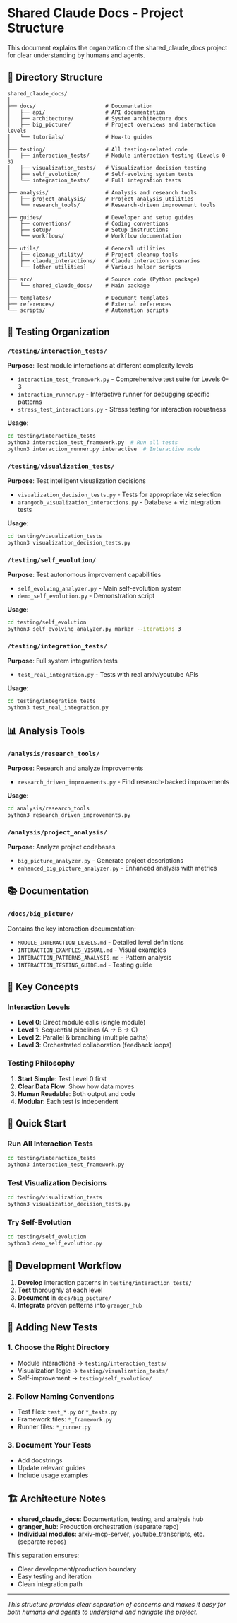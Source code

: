 # Shared Claude Docs - Project Structure

This document explains the organization of the shared_claude_docs project for clear understanding by humans and agents.

## 📁 Directory Structure

```
shared_claude_docs/
│
├── docs/                      # Documentation
│   ├── api/                   # API documentation
│   ├── architecture/          # System architecture docs
│   ├── big_picture/           # Project overviews and interaction levels
│   └── tutorials/             # How-to guides
│
├── testing/                   # All testing-related code
│   ├── interaction_tests/     # Module interaction testing (Levels 0-3)
│   ├── visualization_tests/   # Visualization decision testing
│   ├── self_evolution/        # Self-evolving system tests
│   └── integration_tests/     # Full integration tests
│
├── analysis/                  # Analysis and research tools
│   ├── project_analysis/      # Project analysis utilities
│   └── research_tools/        # Research-driven improvement tools
│
├── guides/                    # Developer and setup guides
│   ├── conventions/           # Coding conventions
│   ├── setup/                 # Setup instructions
│   └── workflows/             # Workflow documentation
│
├── utils/                     # General utilities
│   ├── cleanup_utility/       # Project cleanup tools
│   ├── claude_interactions/   # Claude interaction scenarios
│   └── [other utilities]      # Various helper scripts
│
├── src/                       # Source code (Python package)
│   └── shared_claude_docs/    # Main package
│
├── templates/                 # Document templates
├── references/                # External references
└── scripts/                   # Automation scripts
```

## 🧪 Testing Organization

### `/testing/interaction_tests/`
**Purpose**: Test module interactions at different complexity levels

- `interaction_test_framework.py` - Comprehensive test suite for Levels 0-3
- `interaction_runner.py` - Interactive runner for debugging specific patterns
- `stress_test_interactions.py` - Stress testing for interaction robustness

**Usage**:
```bash
cd testing/interaction_tests
python3 interaction_test_framework.py  # Run all tests
python3 interaction_runner.py interactive  # Interactive mode
```

### `/testing/visualization_tests/`
**Purpose**: Test intelligent visualization decisions

- `visualization_decision_tests.py` - Tests for appropriate viz selection
- `arangodb_visualization_interactions.py` - Database + viz integration tests

**Usage**:
```bash
cd testing/visualization_tests
python3 visualization_decision_tests.py
```

### `/testing/self_evolution/`
**Purpose**: Test autonomous improvement capabilities

- `self_evolving_analyzer.py` - Main self-evolution system
- `demo_self_evolution.py` - Demonstration script

**Usage**:
```bash
cd testing/self_evolution
python3 self_evolving_analyzer.py marker --iterations 3
```

### `/testing/integration_tests/`
**Purpose**: Full system integration tests

- `test_real_integration.py` - Tests with real arxiv/youtube APIs

**Usage**:
```bash
cd testing/integration_tests
python3 test_real_integration.py
```

## 📊 Analysis Tools

### `/analysis/research_tools/`
**Purpose**: Research and analyze improvements

- `research_driven_improvements.py` - Find research-backed improvements

**Usage**:
```bash
cd analysis/research_tools
python3 research_driven_improvements.py
```

### `/analysis/project_analysis/`
**Purpose**: Analyze project codebases

- `big_picture_analyzer.py` - Generate project descriptions
- `enhanced_big_picture_analyzer.py` - Enhanced analysis with metrics

## 📚 Documentation

### `/docs/big_picture/`
Contains the key interaction documentation:
- `MODULE_INTERACTION_LEVELS.md` - Detailed level definitions
- `INTERACTION_EXAMPLES_VISUAL.md` - Visual examples
- `INTERACTION_PATTERNS_ANALYSIS.md` - Pattern analysis
- `INTERACTION_TESTING_GUIDE.md` - Testing guide

## 🎯 Key Concepts

### Interaction Levels
- **Level 0**: Direct module calls (single module)
- **Level 1**: Sequential pipelines (A → B → C)
- **Level 2**: Parallel & branching (multiple paths)
- **Level 3**: Orchestrated collaboration (feedback loops)

### Testing Philosophy
1. **Start Simple**: Test Level 0 first
2. **Clear Data Flow**: Show how data moves
3. **Human Readable**: Both output and code
4. **Modular**: Each test is independent

## 🚀 Quick Start

### Run All Interaction Tests
```bash
cd testing/interaction_tests
python3 interaction_test_framework.py
```

### Test Visualization Decisions
```bash
cd testing/visualization_tests
python3 visualization_decision_tests.py
```

### Try Self-Evolution
```bash
cd testing/self_evolution
python3 demo_self_evolution.py
```

## 🔧 Development Workflow

1. **Develop** interaction patterns in `testing/interaction_tests/`
2. **Test** thoroughly at each level
3. **Document** in `docs/big_picture/`
4. **Integrate** proven patterns into `granger_hub`

## 📝 Adding New Tests

### 1. Choose the Right Directory
- Module interactions → `testing/interaction_tests/`
- Visualization logic → `testing/visualization_tests/`
- Self-improvement → `testing/self_evolution/`

### 2. Follow Naming Conventions
- Test files: `test_*.py` or `*_tests.py`
- Framework files: `*_framework.py`
- Runner files: `*_runner.py`

### 3. Document Your Tests
- Add docstrings
- Update relevant guides
- Include usage examples

## 🏗️ Architecture Notes

- **shared_claude_docs**: Documentation, testing, and analysis hub
- **granger_hub**: Production orchestration (separate repo)
- **Individual modules**: arxiv-mcp-server, youtube_transcripts, etc. (separate repos)

This separation ensures:
- Clear development/production boundary
- Easy testing and iteration
- Clean integration path

---

*This structure provides clear separation of concerns and makes it easy for both humans and agents to understand and navigate the project.*
